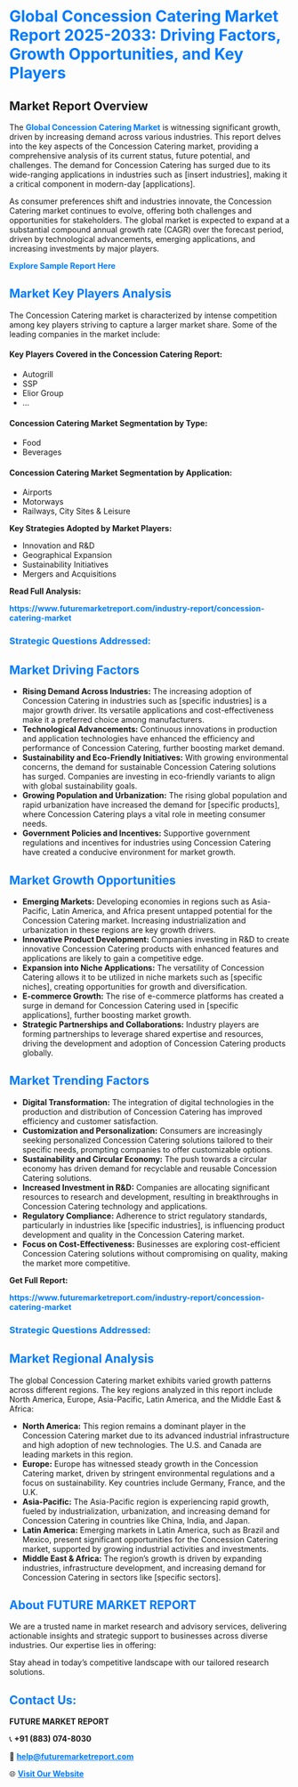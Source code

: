 <h1 style="color: #007BFF;">Global Concession Catering Market Report 2025-2033: Driving Factors, Growth Opportunities, and Key Players</h1>

<section id="overview">
<h2>Market Report Overview</h2>
<p>The <a href="https://www.futuremarketreport.com/industry-report/concession-catering-market" style="color: #007BFF; text-decoration: none;"><strong>Global Concession Catering Market</strong></a> is witnessing significant growth, driven by increasing demand across various industries. This report delves into the key aspects of the Concession Catering market, providing a comprehensive analysis of its current status, future potential, and challenges. The demand for Concession Catering has surged due to its wide-ranging applications in industries such as [insert industries], making it a critical component in modern-day [applications].</p>
<p>As consumer preferences shift and industries innovate, the Concession Catering market continues to evolve, offering both challenges and opportunities for stakeholders. The global market is expected to expand at a substantial compound annual growth rate (CAGR) over the forecast period, driven by technological advancements, emerging applications, and increasing investments by major players.</p>
</section>

<section id="overview">
<p><a href="https://www.futuremarketreport.com/request-sample/reportId=107667" style="color: #007BFF; text-decoration: none;"><strong>Explore Sample Report Here</strong></a></p>
</section>

<section id="key-players">
<h2 style="color: #007BFF;">Market Key Players Analysis</h2>
<p>The Concession Catering market is characterized by intense competition among key players striving to capture a larger market share. Some of the leading companies in the market include:</p>
<h4>Key Players Covered in the Concession Catering Report:</h4>
<ul><li>Autogrill</li><li>SSP</li><li>Elior Group</li><li>...</li></ul>
<h4>Concession Catering Market Segmentation by Type:</h4>
<ul><li>Food</li><li>Beverages</li></ul>

<h4>Concession Catering Market Segmentation by Application:</h4>
<ul><li>Airports</li><li>Motorways</li><li>Railways, City Sites &amp; Leisure</li></ul>
<p><strong>Key Strategies Adopted by Market Players:</strong></p>
<ul>
<li>Innovation and R&D</li>
<li>Geographical Expansion</li>
<li>Sustainability Initiatives</li>
<li>Mergers and Acquisitions</li>
</ul>
</section>

<section>
<p><strong>Read Full Analysis: </strong></p><a href="https://www.futuremarketreport.com/industry-report/concession-catering-market" style="color: #007BFF; text-decoration: none;"><strong>https://www.futuremarketreport.com/industry-report/concession-catering-market</strong></a>
<h3 style="color: #007BFF;">Strategic Questions Addressed:</h3>
</section>

<section id="driving-factors">
<h2 style="color: #007BFF;">Market Driving Factors</h2>
<ul>
<li><strong>Rising Demand Across Industries:</strong> The increasing adoption of Concession Catering in industries such as [specific industries] is a major growth driver. Its versatile applications and cost-effectiveness make it a preferred choice among manufacturers.</li>
<li><strong>Technological Advancements:</strong> Continuous innovations in production and application technologies have enhanced the efficiency and performance of Concession Catering, further boosting market demand.</li>
<li><strong>Sustainability and Eco-Friendly Initiatives:</strong> With growing environmental concerns, the demand for sustainable Concession Catering solutions has surged. Companies are investing in eco-friendly variants to align with global sustainability goals.</li>
<li><strong>Growing Population and Urbanization:</strong> The rising global population and rapid urbanization have increased the demand for [specific products], where Concession Catering plays a vital role in meeting consumer needs.</li>
<li><strong>Government Policies and Incentives:</strong> Supportive government regulations and incentives for industries using Concession Catering have created a conducive environment for market growth.</li>
</ul>
</section>

<section id="growth-opportunities">
<h2 style="color: #007BFF;">Market Growth Opportunities</h2>
<ul>
<li><strong>Emerging Markets:</strong> Developing economies in regions such as Asia-Pacific, Latin America, and Africa present untapped potential for the Concession Catering market. Increasing industrialization and urbanization in these regions are key growth drivers.</li>
<li><strong>Innovative Product Development:</strong> Companies investing in R&D to create innovative Concession Catering products with enhanced features and applications are likely to gain a competitive edge.</li>
<li><strong>Expansion into Niche Applications:</strong> The versatility of Concession Catering allows it to be utilized in niche markets such as [specific niches], creating opportunities for growth and diversification.</li>
<li><strong>E-commerce Growth:</strong> The rise of e-commerce platforms has created a surge in demand for Concession Catering used in [specific applications], further boosting market growth.</li>
<li><strong>Strategic Partnerships and Collaborations:</strong> Industry players are forming partnerships to leverage shared expertise and resources, driving the development and adoption of Concession Catering products globally.</li>
</ul>
</section>

<section id="trending-factors">
<h2 style="color: #007BFF;">Market Trending Factors</h2>
<ul>
<li><strong>Digital Transformation:</strong> The integration of digital technologies in the production and distribution of Concession Catering has improved efficiency and customer satisfaction.</li>
<li><strong>Customization and Personalization:</strong> Consumers are increasingly seeking personalized Concession Catering solutions tailored to their specific needs, prompting companies to offer customizable options.</li>
<li><strong>Sustainability and Circular Economy:</strong> The push towards a circular economy has driven demand for recyclable and reusable Concession Catering solutions.</li>
<li><strong>Increased Investment in R&D:</strong> Companies are allocating significant resources to research and development, resulting in breakthroughs in Concession Catering technology and applications.</li>
<li><strong>Regulatory Compliance:</strong> Adherence to strict regulatory standards, particularly in industries like [specific industries], is influencing product development and quality in the Concession Catering market.</li>
<li><strong>Focus on Cost-Effectiveness:</strong> Businesses are exploring cost-efficient Concession Catering solutions without compromising on quality, making the market more competitive.</li>
</ul>
</section>

<section>
<p><strong>Get Full Report: </strong></p><a href="https://www.futuremarketreport.com/industry-report/concession-catering-market" style="color: #007BFF; text-decoration: none;"><strong>https://www.futuremarketreport.com/industry-report/concession-catering-market</strong></a>
<h3 style="color: #007BFF;">Strategic Questions Addressed:</h3>
</section>


<section id="regional-analysis">
<h2 style="color: #007BFF;">Market Regional Analysis</h2>
<p>The global Concession Catering market exhibits varied growth patterns across different regions. The key regions analyzed in this report include North America, Europe, Asia-Pacific, Latin America, and the Middle East & Africa:</p>
<ul>
<li><strong>North America:</strong> This region remains a dominant player in the Concession Catering market due to its advanced industrial infrastructure and high adoption of new technologies. The U.S. and Canada are leading markets in this region.</li>
<li><strong>Europe:</strong> Europe has witnessed steady growth in the Concession Catering market, driven by stringent environmental regulations and a focus on sustainability. Key countries include Germany, France, and the U.K.</li>
<li><strong>Asia-Pacific:</strong> The Asia-Pacific region is experiencing rapid growth, fueled by industrialization, urbanization, and increasing demand for Concession Catering in countries like China, India, and Japan.</li>
<li><strong>Latin America:</strong> Emerging markets in Latin America, such as Brazil and Mexico, present significant opportunities for the Concession Catering market, supported by growing industrial activities and investments.</li>
<li><strong>Middle East & Africa:</strong> The region’s growth is driven by expanding industries, infrastructure development, and increasing demand for Concession Catering in sectors like [specific sectors].</li>
</ul>
</section>

<footer>
<h2 style="color: #007BFF;">About FUTURE MARKET REPORT</h2>
<p>We are a trusted name in market research and advisory services, delivering actionable insights and strategic support to businesses across diverse industries. Our expertise lies in offering:</p>

<p>Stay ahead in today’s competitive landscape with our tailored research solutions.</p>

<h2 style="color: #007BFF;">Contact Us:</h2>
<p><strong>FUTURE MARKET REPORT</strong></p>
<p>📞 <strong>+91 (883) 074-8030</strong></p>
<p>📧 <strong><a href="mailto:help@futuremarketreport.com" style="color: #007BFF;">help@futuremarketreport.com</a></strong></p>
<p>🌐 <strong><a href="https://www.futuremarketreport.com/" style="color: #007BFF;">Visit Our Website</a></strong></p>
</footer>